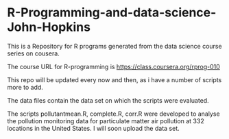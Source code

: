 # R-Programming-and-data-science-John-Hopkins

This is a Repository for R programs generated from the data science course series on cousera.

The course URL for R-programming is https://class.coursera.org/rprog-010

This repo will be updated every now and then, as i have a number of scripts more to add.

The data files contain the data set on which the scripts were evaluated.

The scripts pollutantmean.R, complete.R, corr.R were developed to analyse the pollution monitoring
data for particulate matter air pollution at 332 locations in the United States. I will soon upload the data set.
